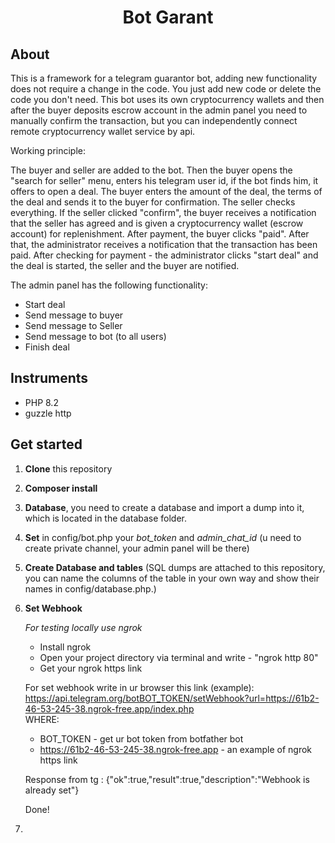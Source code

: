 <h1 align="center"><strong>Bot Garant</strong></h1>

## About
This is a framework for a telegram guarantor bot, adding new functionality does not require a change in the code. You just add new code or delete the code you don't need.
This bot uses its own cryptocurrency wallets and then after the buyer deposits escrow account in the admin panel you need to manually confirm the transaction, but you can independently connect remote cryptocurrency wallet service by api.

Working principle:

The buyer and seller are added to the bot. Then the buyer opens the "search for seller" menu, enters his telegram user id, if the bot finds him, it offers to open a deal. The buyer enters the amount of the deal, the terms of the deal and sends it to the buyer for confirmation. The seller checks everything. If the seller clicked "confirm", the buyer receives a notification that the seller has agreed and is given a cryptocurrency wallet (escrow account) for replenishment. After payment, the buyer clicks "paid". After that, the administrator receives a notification that the transaction has been paid. After checking for payment - the administrator clicks "start deal" and the deal is started, the seller and the buyer are notified.

The admin panel has the following functionality:
- Start deal
- Send message to buyer
- Send message to Seller
- Send message to bot (to all users)
- Finish deal

## Instruments

- PHP 8.2
- guzzle http

## Get started
1) **Clone** this repository
2) **Composer install**
3) **Database**, you need to create a database and import a dump into it, which is located in the database folder.
4) **Set** in config/bot.php your *bot_token* and *admin_chat_id* (u need to create private channel, your admin panel will be there)
5) **Create Database and tables** (SQL dumps are attached to this repository, you can name the columns of the table in your own way and show their names in config/database.php.)
6) **Set Webhook**
   
   *For testing locally use ngrok*
   - Install ngrok
   - Open your project directory via terminal and write - "ngrok http 80"
   - Get your ngrok https link
   
    For set webhook write in ur browser this link (example):<br>
https://api.telegram.org/botBOT_TOKEN/setWebhook?url=https://61b2-46-53-245-38.ngrok-free.app/index.php
    <br>WHERE: 
    - BOT_TOKEN - get ur bot token from botfather bot
    - https://61b2-46-53-245-38.ngrok-free.app - an example of ngrok https link
   
   Response from tg : {"ok":true,"result":true,"description":"Webhook is already set"}
    
    Done!

7)
